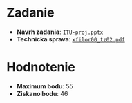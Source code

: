 # **Zadanie**
* **Navrh zadania**: [`ITU-proj.pptx`](./ITU-proj.pptx)
* **Technicka sprava**: [`xfilor00_tz02.pdf`](./xfilor00_tz02.pdf)

# **Hodnotenie**
* **Maximum bodu**: 55
* **Ziskano bodu**: 46
